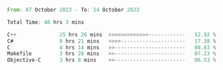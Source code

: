 <!--<div align=center><img src="https://leetcard.jacoblin.cool/CalvinWan0101"></div>-->

<!--START_SECTION:waka-->

```rust
From: 07 October 2023 - To: 14 October 2023

Total Time: 48 hrs 3 mins

C++              25 hrs 26 mins  >>>>>>>>>>>>>------------   52.92 %
C#               8 hrs 21 mins   >>>>---------------------   17.38 %
C                4 hrs 14 mins   >>-----------------------   08.83 %
Makefile         3 hrs 28 mins   >>-----------------------   07.23 %
Objective-C      3 hrs 8 mins    >>-----------------------   06.53 %
```

<!--END_SECTION:waka-->
